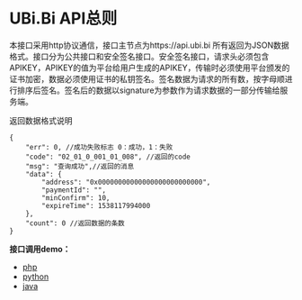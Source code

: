 UBi.Bi API总则
====

本接口采用http协议通信，接口主节点为https://api.ubi.bi 所有返回为JSON数据格式。接口分为公共接口和安全签名接口。安全签名接口，请求头必须包含APIKEY，APIKEY的值为平台给用户生成的APIKEY，传输时必须使用平台颁发的证书加密，数据必须使用证书的私钥签名。签名数据为请求的所有数，按字母顺进行排序后签名。签名后的数据以signature为参数作为请求数据的一部分传输给服务端。

返回数据格式说明
```
{
	"err": 0, //成功失败标志 0：成功，1：失败
	"code": "02_01_0_001_01_008", //返回的code
	"msg": "查询成功",//返回的消息
	"data": {
		"address": "0x00000000000000000000000000",
		"paymentId": "",
		"minConfirm": 10,
		"expireTime": 1538117994000
	},
	"count": 0 //返回数据的条数
}
```

**接口调用demo：**
- [php](./demo/demo.php)
- [python](./demo/demo.py)
- [java](./demo/java)
